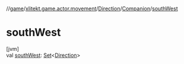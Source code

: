 //[game](../../../../index.md)/[xlitekt.game.actor.movement](../../index.md)/[Direction](../index.md)/[Companion](index.md)/[southWest](south-west.md)

# southWest

[jvm]\
val [southWest](south-west.md): [Set](https://kotlinlang.org/api/latest/jvm/stdlib/kotlin.collections/-set/index.html)&lt;[Direction](../index.md)&gt;
